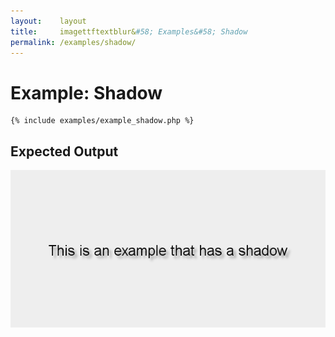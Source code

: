 ```yaml
---
layout:    layout
title:     imagettftextblur&#58; Examples&#58; Shadow
permalink: /examples/shadow/
---
```


# Example: Shadow

<pre><code>{% include examples/example_shadow.php %}</code></pre>

## Expected Output

![Example: Shadow](/examples/example_shadow.png "Example: Shadow")
